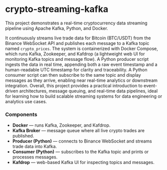 # crypto-streaming-kafka

This project demonstrates a real-time cryptocurrency data streaming pipeline using Apache Kafka, Python, and Docker. 


It continuously streams live trade data for Bitcoin (BTC/USDT) from the Binance WebSocket API and publishes each message to a Kafka topic named `crypto_prices`. The system is containerized with Docker Compose, which runs Kafka, Zookeeper, and Kafdrop (a lightweight web UI for monitoring Kafka topics and message flow). A Python producer script ingests the data in real time, appending both a raw event timestamp and a human-readable UTC timestamp for clarity and traceability. A Python consumer script can then subscribe to the same topic and display messages as they arrive, enabling near real-time analytics or downstream integration. Overall, this project provides a practical introduction to event-driven architectures, message queuing, and real-time data pipelines, ideal for learning how to build scalable streaming systems for data engineering or analytics use cases.


### Components
- **Docker** — runs Kafka, Zookeeper, and Kafdrop.
- **Kafka Broker** — message queue where all live crypto trades are published.
- **Producer (Python)** — connects to Binance WebSocket and streams trade data into Kafka.
- **Consumer (Python)** — subscribes to the Kafka topic and prints or processes messages.
- **Kafdrop** — web-based Kafka UI for inspecting topics and messages.
